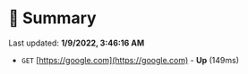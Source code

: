 # 📖 Summary
Last updated: **1/9/2022, 3:46:16 AM**

- `GET` [https://google.com](https://google.com) - **Up** (149ms)
